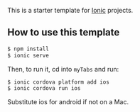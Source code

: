 This is a starter template for [Ionic](http://ionicframework.com/docs/) projects.

## How to use this template

```bash
$ npm install
$ ionic serve
```

Then, to run it, cd into `myTabs` and run:

```bash
$ ionic cordova platform add ios
$ ionic cordova run ios
```

Substitute ios for android if not on a Mac.

